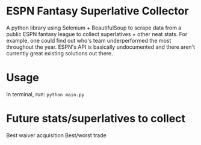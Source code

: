 # ESPN Fantasy Superlative Collector
A python library using Selenium + BeautifulSoup to scrape data from a public ESPN fantasy league to collect superlatives + other neat stats.
For example, one could find out who's team underperformed the most throughout the year.
ESPN's API is basically undocumented and there aren't currently great existing solutions out there.


# Usage
In terminal, run:
`python main.py`

# Future stats/superlatives to collect
Best waiver acquisition
Best/worst trade
